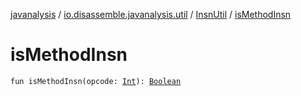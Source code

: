 [javanalysis](../../index.md) / [io.disassemble.javanalysis.util](../index.md) / [InsnUtil](index.md) / [isMethodInsn](./is-method-insn.md)

# isMethodInsn

`fun isMethodInsn(opcode: `[`Int`](https://kotlinlang.org/api/latest/jvm/stdlib/kotlin/-int/index.html)`): `[`Boolean`](https://kotlinlang.org/api/latest/jvm/stdlib/kotlin/-boolean/index.html)